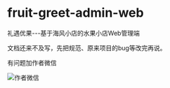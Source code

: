 # fruit-greet-admin-web
礼遇优果---基于海风小店的水果小店Web管理端

文档还来不及写，先把规范、原来项目的bug等改完再说。

有问题加作者微信

![作者微信](http://ssdfkeavi.hn-bkt.clouddn.com/c5e17451ece7de37c65a770b1fd3aa2.jpg)

